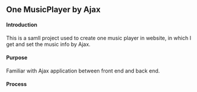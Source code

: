 ## One MusicPlayer by Ajax

#### Introduction

This is a samll project used to create one music player in website, in which I get and set the music info by Ajax.

#### Purpose

Familiar with Ajax application between front end and back end.

#### Process

